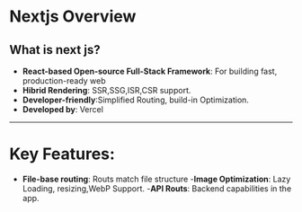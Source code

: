 # Nextjs Overview
## What is next js?

- **React-based Open-source Full-Stack Framework**: For building fast, production-ready web
- **Hibrid Rendering**: SSR,SSG,ISR,CSR support.
- **Developer-friendly**:Simplified Routing, build-in Optimization.
- **Developed by**: Vercel

---

# Key Features:
- **File-base routing**: Routs match file structure
-**Image Optimization**: Lazy Loading, resizing,WebP Support.
-**API Routs**: Backend capabilities in the app.
